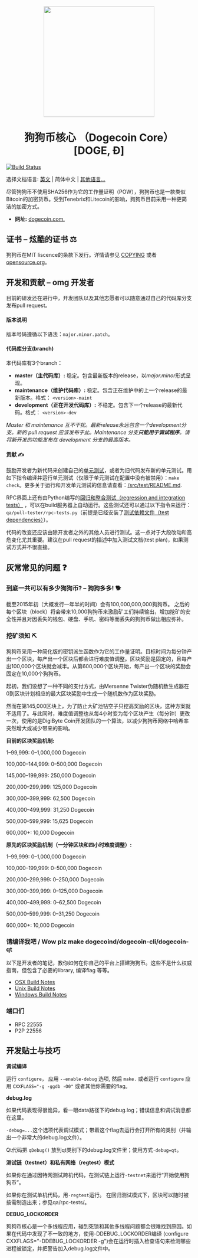 <h1 align="center">
  <img align="center" src="https://static.tumblr.com/ppdj5y9/Ae9mxmxtp/300coin.png" width="300">
  <br/><br/>
  狗狗币核心 （Dogecoin Core） [DOGE, Ð]
</h1>

[![Build Status](https://travis-ci.com/dogecoin/dogecoin.svg?branch=master)](https://travis-ci.com/dogecoin/dogecoin)

选择文档语言: [英文](../README.md) | 简体中文 | [其他语言...](./README_zh_CN.md)

尽管狗狗币不使用SHA256作为它的工作量证明（POW），狗狗币也是一款类似Bitcoin的加密货币。受到Tenebrix和Litecoin的影响，狗狗币目前采用一种更简洁的加密方式。
- **网址:** [dogecoin.com.](https://dogecoin.com)

## 证书 – 炫酷的证书 ⚖️
狗狗币在MIT liscence的条款下发行。详情请参见
[COPYING](COPYING) 或者
[opensource.org](https://opensource.org/licenses/MIT)。

## 开发和贡献 – omg 开发者
目前的研发还在进行中，开发团队以及其他志愿者可以随意通过自己的代码库分支发布pull request。

#### 版本说明
版本号码遵循以下语法：```major.minor.patch```。

#### 代码库分支(branch)
本代码库有3个branch：

- **master（主代码库）:** 稳定。包含最新版本的release，以*major.minor*形式呈现。
- **maintenance（维护代码库）:** 稳定。包含正在维护中的上一个release的最新版本。格式： ```<version>-maint```
- **development（正在开发代码库）:** 不稳定。包含下一个release的最新代码。格式： ```<version>-dev```

*Master 和 maintenance 互不干扰。最新release永远包含一个development分支。新的 pull request 应该发布于此。Maintenance 分支**只能用于调试程序**。请将新开发的功能发布在 development 分支的最高版本。*

#### 贡献 ✍️

鼓励开发者为新代码来创建自己的[单元测试](src/test/README.md)，或者为旧代码发布新的单元测试。用如下指令编译并运行单元测试（仅限于单元测试在配置中没有被禁用）：`make check`。更多关于运行和开发单元测试的信息请查看：[/src/test/README.md](/src/test/README.md).

RPC界面上还有由Python编写的[回归和整合测试（regression and integration tests）](/qa) ，可以在build服务器上自动运行。这些测试还可以通过以下指令来运行：`qa/pull-tester/rpc-tests.py`（前提是已经安装了[测试依赖文件（test dependencies）](/qa)）。

代码的改变还应该由除开发者之外的其他人员进行测试。这一点对于大段改动和高危变化尤其重要。建议在pull request的描述中加入测试文档(test plan)，如果测试方式并不很直接。

## 灰常常见的问题 ❓

### 到底一共可以有多少狗狗币? – 狗狗多多! 🐕
截至2015年初（大概发行一年半的时间）会有100,000,000,000狗狗币。
之后的每个区块（block）将会带来10,000狗狗币来激励矿工们持续输出，增加挖矿的安全性并且对因丢失的钱包、硬盘、手机、密码等而丢失的狗狗币做出相应弥补。 

### 挖矿须知 ⛏

狗狗币采用一种简化版的密钥派生函数作为它的工作量证明。目标时间为每分钟产出一个区块，每产出一个区块后都会进行难度值调整。区块奖励是固定的，且每产出100,000个区块就会减半。从第600,000个区块开始，每产出一个区块的奖励会固定在10,000个狗狗币。

起初，我们设想了一种不同的支付方式，由Mersenne Twister伪随机数生成器在0到区块计划相应的最大区块奖励中生成一个随机数作为区块奖励。

然而在第145,000区块上，为了防止大矿池钻空子只挖高奖励的区块，这种方案就不适用了。与此同时，难度值调整也从每4小时变为每个区块产生（每分钟）更改一次，使用的是DigiByte Coin开发团队的一个算法，以减少狗狗币网络中哈希率突然增大或减少带来的影响。

**目前的区块奖励机制:**

1–99,999: 0–1,000,000 Dogecoin

100,000–144,999: 0–500,000 Dogecoin

145,000–199,999: 250,000 Dogecoin

200,000–299,999: 125,000 Dogecoin

300,000–399,999: 62,500 Dogecoin

400,000–499,999: 31,250 Dogecoin

500,000–599,999: 15,625 Dogecoin

600,000+: 10,000 Dogecoin

**原先的区块奖励机制（一分钟区块和四小时难度调整）:**

1–99,999: 0–1,000,000 Dogecoin

100,000–199,999: 0–500,000 Dogecoin

200,000–299,999: 0–250,000 Dogecoin

300,000–399,999: 0–125,000 Dogecoin

400,000–499,999: 0–62,500 Dogecoin

500,000–599,999: 0–31,250 Dogecoin

600,000+: 10,000 Dogecoin

### 请编译我吧 / Wow plz make dogecoind/dogecoin-cli/dogecoin-qt

  以下是开发者的笔记，教你如何在你自己的平台上搭建狗狗币。这些不是什么权威指南，但包含了必要的library, 编译flag 等等。

  - [OSX Build Notes](doc/build-osx.md)
  - [Unix Build Notes](doc/build-unix.md)
  - [Windows Build Notes](doc/build-windows.md)

### 端口们

- RPC 22555
- P2P 22556

## 开发贴士与技巧

**调试编译**

运行 `configure`， 应用 `--enable-debug` 选项, 然后 `make.` 或者运行 `configure` 应用
`CXXFLAGS="-g -ggdb -O0"` 或者其他你需要的flag。

**debug.log**

如果代码表现得很诡异，看一眼data路径下的debug.log；错误信息和调试消息都在这里。

`-debug=...`这个选项代表调试模式；带着这个flag去运行会打开所有的类别（并输出一个非常大的debug.log文件）。

Qt代码把 `qDebug()` 放到qt类别下的debug.log文件里；使用方式`-debug=qt`。

**测试链（testnet）和私有网络（regtest）模式**

如果你在通过因特网测试跨机代码，在测试链上运行`-testnet`来运行“开始使用狗狗币”。

如果你在测试单机代码，用`-regtest`运行。
在回归测试模式下，区块可以随时被按需制造出来；参见qa/rpc-tests/。

**DEBUG_LOCKORDER**

狗狗币核心是一个多线程应用，碰到死锁和其他多线程问题都会很难找到原因。如果在代码中发现了不一致的地方，使用-DDEBUG_LOCKORDER编译 (configure CXXFLAGS="-DDEBUG_LOCKORDER -g")会在运行时插入检查语句来检测哪些进程被锁定，并把警告加入debug.log文件中。
